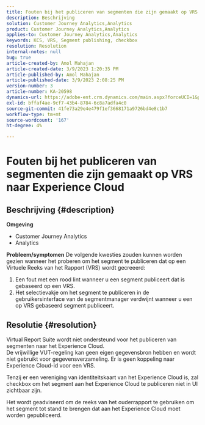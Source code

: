 ```yaml
---
title: Fouten bij het publiceren van segmenten die zijn gemaakt op VRS naar Experience Cloud
description: Beschrijving
solution: Customer Journey Analytics,Analytics
product: Customer Journey Analytics,Analytics
applies-to: Customer Journey Analytics,Analytics
keywords: KCS, VRS, Segment publishing, checkbox
resolution: Resolution
internal-notes: null
bug: true
article-created-by: Amol Mahajan
article-created-date: 3/9/2023 1:20:35 PM
article-published-by: Amol Mahajan
article-published-date: 3/9/2023 2:08:25 PM
version-number: 3
article-number: KA-20598
dynamics-url: https://adobe-ent.crm.dynamics.com/main.aspx?forceUCI=1&pagetype=entityrecord&etn=knowledgearticle&id=145d5d2a-7dbe-ed11-83ff-6045bd006704
exl-id: bffaf4ae-9cf7-43b4-8784-6c8a7adfa4c0
source-git-commit: 41fe73a29e4e479f1ef3668171a9726bd4e8c1b7
workflow-type: tm+mt
source-wordcount: '167'
ht-degree: 4%

---
```


# Fouten bij het publiceren van segmenten die zijn gemaakt op VRS naar Experience Cloud

## Beschrijving {#description}

<b>Omgeving</b>
- Customer Journey Analytics
- Analytics



<b>Probleem/symptomen</b>
De volgende kwesties zouden kunnen worden gezien wanneer het proberen om het segment te publiceren dat op een Virtuele Reeks van het Rapport (VRS) wordt gecreeerd:

1. Een fout met een rood lint wanneer u een segment publiceert dat is gebaseerd op een VRS.
2. Het selectievakje om het segment te publiceren in de gebruikersinterface van de segmentmanager verdwijnt wanneer u een op VRS gebaseerd segment publiceert.



## Resolutie {#resolution}

Virtual Report Suite wordt niet ondersteund voor het publiceren van segmenten naar het Experience Cloud.<br>
De vrijwillige VUT-regeling kan geen eigen gegevensbron hebben en wordt niet gebruikt voor gegevensverzameling. Er is geen koppeling naar Experience Cloud-id voor een VRS.

Tenzij er een vereniging van identiteitskaart van het Experience Cloud is, zal checkbox om het segment aan het Experience Cloud te publiceren niet in UI zichtbaar zijn.

Het wordt geadviseerd om de reeks van het ouderrapport te gebruiken om het segment tot stand te brengen dat aan het Experience Cloud moet worden gepubliceerd.
